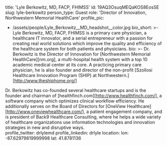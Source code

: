title: 'Lyle Berkowitz, MD, FACP, FHIMSS'
id: 19AQ3OsuqMEQaKOS8EosSE
slug: lyle-berkowitz
person_type: Guest
role: 'Director of Innovation, Northwestern Memorial HealthCare'
profile_pic:
  - /assets/people/Lyle_Berkowitz__MD_headshot__color.jpg
bio_short: >-
  Lyle Berkowitz, MD, FACP, FHIMSS is a primary care physician, a healthcare IT
  innovator, and a serial entrepreneur with a passion for creating real world
  solutions which improve the quality and efficiency of the healthcare system
  for both patients and physicians. 
bio: >-
  Dr. Berkowitz is the Director of Innovation for [Northwestern Memorial
  HealthCare][nm.org], a multi-hospital health system with a top 10 academic
  medical center at its core. A practicing primary care physician, he is also
  founder and director of the non-profit [Szollosi Healthcare Innovation Program
  (SHIP) at Northwestern.][http://www.theshiphome.org/]


  Dr. Berkowitz has co-founded several healthcare startups and is the founder
  and chairman of [healthfinch.com][http://www.healthfinch.com/], a software
  company which optimizes clinical workflow efficiency. He additionally serves
  on the Board of Directors for [OneView
  Healthcare][http://www.oneviewhealthcare.com/], a patient engagement company,
  and is president of Back9 Healthcare Consulting, where he helps a wide variety
  of healthcare organizations use information technologies and innovation
  strategies in new and disruptive ways.  
profile_twitter: drlylemd
profile_linkedin: drlyle
location:
  lon: -87.62979819999998
  lat: 41.8781136
